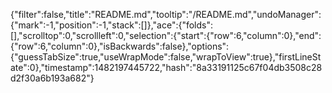 {"filter":false,"title":"README.md","tooltip":"/README.md","undoManager":{"mark":-1,"position":-1,"stack":[]},"ace":{"folds":[],"scrolltop":0,"scrollleft":0,"selection":{"start":{"row":6,"column":0},"end":{"row":6,"column":0},"isBackwards":false},"options":{"guessTabSize":true,"useWrapMode":false,"wrapToView":true},"firstLineState":0},"timestamp":1482197445722,"hash":"8a33191125c67f04db3508c28d2f30a6b193a682"}